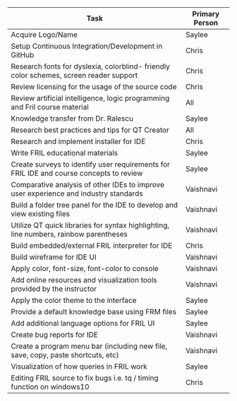 | Task                                                                                   | Primary Person |
| -------------------------------------------------------------------------------------- | -------------- |
| Acquire Logo/Name                                                                      | Saylee         |
| Setup Continuous Integration/Development in GitHub                                     | Chris          |
| Research fonts for dyslexia, colorblind- friendly color schemes, screen reader support | Chris          |
| Review licensing for the usage of the source code                                      | Chris          |
| Review artificial intelligence, logic programming and Fril course material             | All            |
| Knowledge transfer from Dr. Ralescu                                                    | Saylee         |
| Research best practices and tips for QT Creator                                        | All            |
| Research and implement installer for IDE                                               | Chris          |
| Write FRIL educational materials                                                       | Saylee         |
| Create surveys to identify user requirements for FRIL IDE and course concepts to review| Saylee         |
| Comparative analysis of other IDEs to improve user experience and industry standards   | Vaishnavi      |
| Build a folder tree panel for the IDE to develop and view existing files               | Vaishnavi      |
| Utilize QT quick libraries for syntax highlighting, line numbers, rainbow parentheses  | Vaishnavi      |
| Build embedded/external FRIL interpreter for IDE                                       | Chris          |
| Build wireframe for IDE UI                                                             | Vaishnavi      |
| Apply color, font-size, font-color to console                                          | Vaishnavi      |
| Add online resources and visualization tools provided by the instructor                | Vaishnavi      |
| Apply the color theme to the interface                                                 | Saylee         |
| Provide a default knowledge base using FRM files                                       | Saylee         |
| Add additional language options for FRIL UI                                            | Saylee         |
| Create bug reports for IDE                                                             | Vaishnavi      |
| Create a program menu bar (including new file, save, copy, paste shortcuts, etc)       | Vaishnavi      |
| Visualization of how queries in FRIL work                                              | Saylee         |
| Editing FRIL source to fix bugs i.e. tq / timing function on windows10                 | Chris          |

